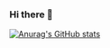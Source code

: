 ### Hi there 👋

[![Anurag's GitHub stats](https://github-readme-stats.vercel.app/api?username=xcm1115&show_icons=true&theme=vue)](https://github.com/anuraghazra/github-readme-stats)

<!--
**xcm1115/xcm1115** is a ✨ _special_ ✨ repository because its `README.md` (this file) appears on your GitHub profile.

Here are some ideas to get you started:

- 🔭 I’m currently working on ...
- 🌱 I’m currently learning ...
- 👯 I’m looking to collaborate on ...
- 🤔 I’m looking for help with ...
- 💬 Ask me about ...
- 📫 How to reach me: ...
- 😄 Pronouns: ...
- ⚡ Fun fact: ...
-->

